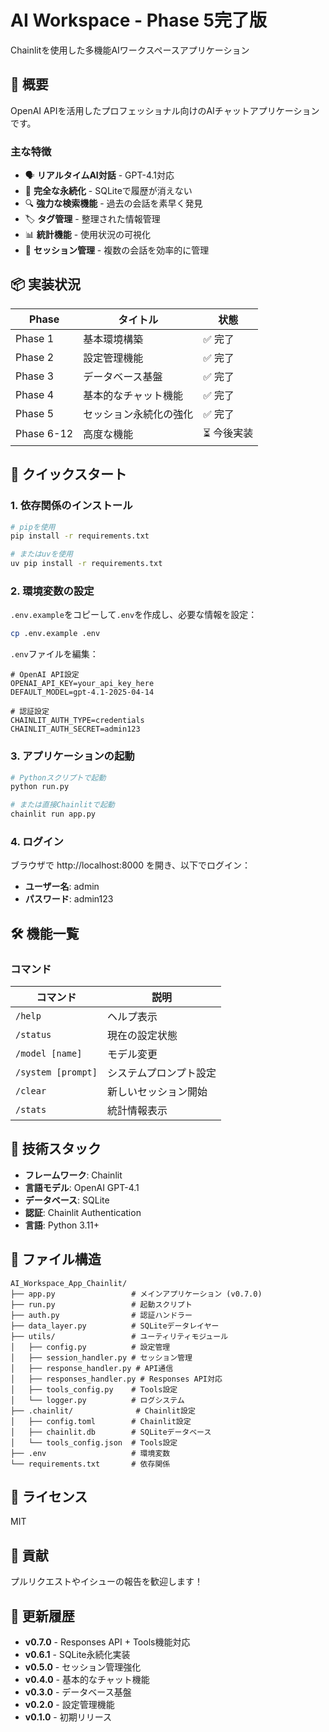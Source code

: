 # AI Workspace - Phase 5完了版

Chainlitを使用した多機能AIワークスペースアプリケーション

## 🌟 概要

OpenAI APIを活用したプロフェッショナル向けのAIチャットアプリケーションです。

### 主な特徴

- 🗣️ **リアルタイムAI対話** - GPT-4.1対応
- 💾 **完全な永続化** - SQLiteで履歴が消えない
- 🔍 **強力な検索機能** - 過去の会話を素早く発見
- 🏷️ **タグ管理** - 整理された情報管理
- 📊 **統計機能** - 使用状況の可視化
- 🔄 **セッション管理** - 複数の会話を効率的に管理

## 📦 実装状況

| Phase | タイトル | 状態 |
|-------|---------|------|
| Phase 1 | 基本環境構築 | ✅ 完了 |
| Phase 2 | 設定管理機能 | ✅ 完了 |
| Phase 3 | データベース基盤 | ✅ 完了 |
| Phase 4 | 基本的なチャット機能 | ✅ 完了 |
| Phase 5 | セッション永続化の強化 | ✅ 完了 |
| Phase 6-12 | 高度な機能 | ⏳ 今後実装 |

## 🚀 クイックスタート

### 1. 依存関係のインストール

```bash
# pipを使用
pip install -r requirements.txt

# またはuvを使用
uv pip install -r requirements.txt
```

### 2. 環境変数の設定

`.env.example`をコピーして`.env`を作成し、必要な情報を設定：

```bash
cp .env.example .env
```

`.env`ファイルを編集：
```env
# OpenAI API設定
OPENAI_API_KEY=your_api_key_here
DEFAULT_MODEL=gpt-4.1-2025-04-14

# 認証設定
CHAINLIT_AUTH_TYPE=credentials
CHAINLIT_AUTH_SECRET=admin123
```

### 3. アプリケーションの起動

```bash
# Pythonスクリプトで起動
python run.py

# または直接Chainlitで起動
chainlit run app.py
```

### 4. ログイン

ブラウザで http://localhost:8000 を開き、以下でログイン：
- **ユーザー名**: admin
- **パスワード**: admin123

## 🛠️ 機能一覧

### コマンド

| コマンド | 説明 |
|---------|------|
| `/help` | ヘルプ表示 |
| `/status` | 現在の設定状態 |
| `/model [name]` | モデル変更 |
| `/system [prompt]` | システムプロンプト設定 |
| `/clear` | 新しいセッション開始 |
| `/stats` | 統計情報表示 |

## 🔧 技術スタック

- **フレームワーク**: Chainlit
- **言語モデル**: OpenAI GPT-4.1
- **データベース**: SQLite
- **認証**: Chainlit Authentication
- **言語**: Python 3.11+

## 📂 ファイル構造

```
AI_Workspace_App_Chainlit/
├── app.py                 # メインアプリケーション (v0.7.0)
├── run.py                 # 起動スクリプト
├── auth.py                # 認証ハンドラー
├── data_layer.py          # SQLiteデータレイヤー
├── utils/                 # ユーティリティモジュール
│   ├── config.py          # 設定管理
│   ├── session_handler.py # セッション管理
│   ├── response_handler.py # API通信
│   ├── responses_handler.py # Responses API対応
│   ├── tools_config.py    # Tools設定
│   └── logger.py          # ログシステム
├── .chainlit/              # Chainlit設定
│   ├── config.toml        # Chainlit設定
│   ├── chainlit.db        # SQLiteデータベース
│   └── tools_config.json  # Tools設定
├── .env                   # 環境変数
└── requirements.txt       # 依存関係
```

## 📝 ライセンス

MIT

## 👥 貢献

プルリクエストやイシューの報告を歓迎します！

## 🔄 更新履歴

- **v0.7.0** - Responses API + Tools機能対応
- **v0.6.1** - SQLite永続化実装
- **v0.5.0** - セッション管理強化
- **v0.4.0** - 基本的なチャット機能
- **v0.3.0** - データベース基盤
- **v0.2.0** - 設定管理機能
- **v0.1.0** - 初期リリース
